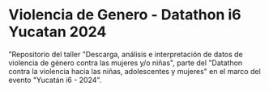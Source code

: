 # Violencia de Genero - Datathon i6 Yucatan 2024
 "Repositorio del taller "Descarga, análisis e interpretación de datos de violencia de género contra las mujeres y/o niñas", parte del "Datathon contra la violencia hacia las niñas, adolescentes y mujeres" en el marco del evento "Yucatán i6 - 2024". 
